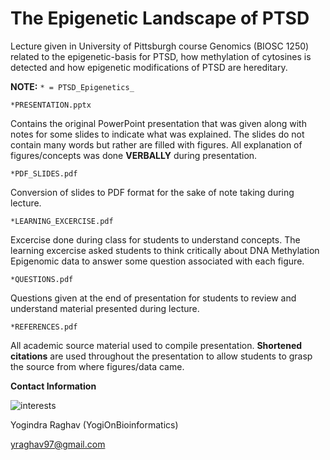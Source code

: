 # The Epigenetic Landscape of PTSD

Lecture given in University of Pittsburgh course Genomics (BIOSC 1250) related to the epigenetic-basis for PTSD, how methylation of cytosines is detected and how epigenetic modifications of PTSD are hereditary.

**NOTE:** `* = PTSD_Epigenetics_` 


`*PRESENTATION.pptx` 

Contains the original PowerPoint presentation that was given along with notes for some slides to indicate what was explained. The slides do not contain many words but rather are filled with figures. All explanation of figures/concepts was done **VERBALLY** during presentation. 


`*PDF_SLIDES.pdf` 

Conversion of slides to PDF format for the sake of note taking during lecture. 


`*LEARNING_EXCERCISE.pdf` 

Excercise done during class for students to understand concepts. The learning excercise asked students to think critically about DNA Methylation Epigenomic data to answer some question associated with each figure. 


`*QUESTIONS.pdf` 

Questions given at the end of presentation for students to review and understand material presented during lecture. 

`*REFERENCES.pdf` 

All academic source material used to compile presentation. **Shortened citations** are used throughout the presentation to allow students to grasp the source from where figures/data came. 



**Contact Information** 

![interests](https://avatars1.githubusercontent.com/u/38919947?s=400&u=49ab1365a14fac78a91e425efd583f7a2bcb3e25&v=4)

Yogindra Raghav (YogiOnBioinformatics) 

yraghav97@gmail.com
